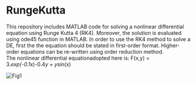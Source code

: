 # RungeKutta
This repository includes MATLAB code for solving a nonlinear differential equation using Runge Kutta 4 (RK4). Moreover, the solution is evaluated using ode45 function in MATLAB.
In order to use the RK4 method to solve a DE, first the the equation should be stated in first-order format. Higher-order equations can be re-written using order reduction method.  
The nonlinear differential equationadopted here is: 
F(x,y) = 3.*exp(-0.1*x)-0.4*y + y*sin(x)

![Fig1](https://user-images.githubusercontent.com/61955953/172248288-164feacf-ee89-4d49-8061-f2078cb01b26.png)
